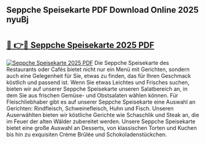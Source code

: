 ## Seppche Speisekarte PDF Download Online 2025 nyuBj

# <h2><a href="http://gc7fxp.nevu.top/?p=Seppche+Speisekarte">🔗 👉🔴 Seppche Speisekarte 2025 PDF</a></h2>

[![Seppche Speisekarte 2025 PDF](https://i.imgur.com/dBaPXMq.png)](http://gc7fxp.nevu.top/?p=Seppche+Speisekarte)
Die Seppche Speisekarte des Restaurants oder Cafés bietet nicht nur ein Menü mit Gerichten, sondern auch eine Gelegenheit für Sie, etwas zu finden, das für Ihren Geschmack köstlich und passend ist. Wenn Sie etwas Leichtes und Frisches suchen, bieten wir auf unserer Seppche Speisekarte unseren Salatbereich an, in dem Sie aus frischen Gemüse- und Obstsalaten wählen können. Für Fleischliebhaber gibt es auf unserer Seppche Speisekarte eine Auswahl an Gerichten: Rindfleisch, Schweinefleisch, Huhn und Fisch. Unseren Auserwählten bieten wir köstliche Gerichte wie Schaschlik und Steak an, die im Feuer der alten Wälder zubereitet werden. Unsere Seppche Speisekarte bietet eine große Auswahl an Desserts, von klassischen Torten und Kuchen bis hin zu exquisiten Crème Brûlée und Schokoladenstückchen.
